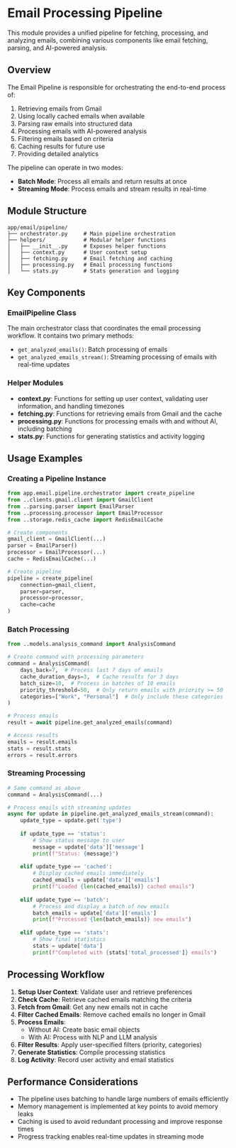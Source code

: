# Email Processing Pipeline

This module provides a unified pipeline for fetching, processing, and analyzing emails, combining various components like email fetching, parsing, and AI-powered analysis.

## Overview

The Email Pipeline is responsible for orchestrating the end-to-end process of:
1. Retrieving emails from Gmail
2. Using locally cached emails when available
3. Parsing raw emails into structured data
4. Processing emails with AI-powered analysis
5. Filtering emails based on criteria
6. Caching results for future use
7. Providing detailed analytics

The pipeline can operate in two modes:
- **Batch Mode**: Process all emails and return results at once
- **Streaming Mode**: Process emails and stream results in real-time

## Module Structure

```
app/email/pipeline/
├── orchestrator.py     # Main pipeline orchestration
├── helpers/            # Modular helper functions
│   ├── __init__.py     # Exposes helper functions
│   ├── context.py      # User context setup
│   ├── fetching.py     # Email fetching and caching
│   ├── processing.py   # Email processing functions
│   └── stats.py        # Stats generation and logging
```

## Key Components

### EmailPipeline Class

The main orchestrator class that coordinates the email processing workflow. It contains two primary methods:

- `get_analyzed_emails()`: Batch processing of emails
- `get_analyzed_emails_stream()`: Streaming processing of emails with real-time updates

### Helper Modules

- **context.py**: Functions for setting up user context, validating user information, and handling timezones
- **fetching.py**: Functions for retrieving emails from Gmail and the cache
- **processing.py**: Functions for processing emails with and without AI, including batching
- **stats.py**: Functions for generating statistics and activity logging

## Usage Examples

### Creating a Pipeline Instance

```python
from app.email.pipeline.orchestrator import create_pipeline
from ..clients.gmail.client import GmailClient
from ..parsing.parser import EmailParser
from ..processing.processor import EmailProcessor
from ..storage.redis_cache import RedisEmailCache

# Create components
gmail_client = GmailClient(...)
parser = EmailParser()
processor = EmailProcessor(...)
cache = RedisEmailCache(...)

# Create pipeline
pipeline = create_pipeline(
    connection=gmail_client,
    parser=parser,
    processor=processor,
    cache=cache
)
```

### Batch Processing

```python
from ..models.analysis_command import AnalysisCommand

# Create command with processing parameters
command = AnalysisCommand(
    days_back=7,  # Process last 7 days of emails
    cache_duration_days=3,  # Cache results for 3 days
    batch_size=10,  # Process in batches of 10 emails
    priority_threshold=50,  # Only return emails with priority >= 50
    categories=["Work", "Personal"]  # Only include these categories
)

# Process emails
result = await pipeline.get_analyzed_emails(command)

# Access results
emails = result.emails
stats = result.stats
errors = result.errors
```

### Streaming Processing

```python
# Same command as above
command = AnalysisCommand(...)

# Process emails with streaming updates
async for update in pipeline.get_analyzed_emails_stream(command):
    update_type = update.get('type')
    
    if update_type == 'status':
        # Show status message to user
        message = update['data']['message']
        print(f"Status: {message}")
        
    elif update_type == 'cached':
        # Display cached emails immediately
        cached_emails = update['data']['emails']
        print(f"Loaded {len(cached_emails)} cached emails")
        
    elif update_type == 'batch':
        # Process and display a batch of new emails
        batch_emails = update['data']['emails']
        print(f"Processed {len(batch_emails)} new emails")
        
    elif update_type == 'stats':
        # Show final statistics
        stats = update['data']
        print(f"Completed with {stats['total_processed']} emails")
```

## Processing Workflow

1. **Setup User Context**: Validate user and retrieve preferences
2. **Check Cache**: Retrieve cached emails matching the criteria
3. **Fetch from Gmail**: Get any new emails not in cache
4. **Filter Cached Emails**: Remove cached emails no longer in Gmail
5. **Process Emails**: 
   - Without AI: Create basic email objects
   - With AI: Process with NLP and LLM analysis
6. **Filter Results**: Apply user-specified filters (priority, categories)
7. **Generate Statistics**: Compile processing statistics
8. **Log Activity**: Record user activity and email statistics

## Performance Considerations

- The pipeline uses batching to handle large numbers of emails efficiently
- Memory management is implemented at key points to avoid memory leaks
- Caching is used to avoid redundant processing and improve response times
- Progress tracking enables real-time updates in streaming mode 